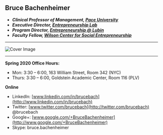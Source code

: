 ## Bruce Bachenheimer
- **_Clinical Professor of Management, [Pace University](http://www.pace.edu)_**
- **_Executive Director, [Entrepreneurship Lab](http://www.elab.nyc)_**
- **_Program Director, [Entrepreneurship @ Lubin](http://www.pace.edu/lubin/departments-and-research-centers/entrepreneurship-lubin)_**
- **_Faculty Fellow, [Wilson Center for Social Entrepreneurship](http://www.pace.edu/wilsoncenter)_**

---

![Cover Image](images/index.jpg)

---

**Spring 2020 Office Hours:**
- Mon: 3:30 – 6:00, 163 William Street, Room 342 (NYC)
- Thurs: 3:30 – 6:00, Goldstein Academic Center, Room 116 (PLV)

**Online**
- LinkedIn: [www.linkedin.com/in/brucebach](http://www.linkedin.com/in/brucebach)
- Twitter:  [www.twitter.com/brucebach](http://twitter.com/brucebach) @brucebach
- Google+:  [www.google.com/+BruceBachenheimer](http://www.google.com/+BruceBachenheimer)
- Skype:    bruce.bachenheimer
